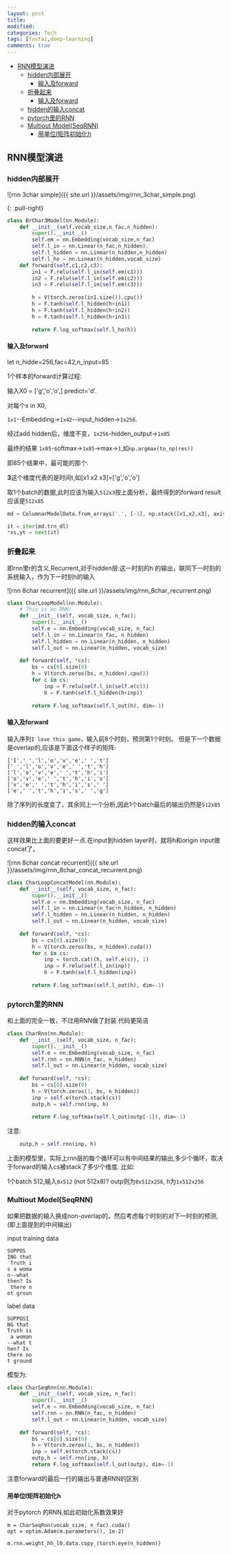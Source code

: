 ```yaml
---
layout: post
title:
modified:
categories: Tech
tags: [fastai,deep-learning]
comments: true
---
```


<!-- TOC -->

- [RNN模型演进](#rnn模型演进)
    - [hidden内部展开](#hidden内部展开)
        - [输入及forward](#输入及forward)
    - [折叠起来](#折叠起来)
        - [输入及forward](#输入及forward-1)
    - [hidden的输入concat](#hidden的输入concat)
    - [pytorch里的RNN](#pytorch里的rnn)
    - [Multiout Model(SeqRNN)](#multiout-modelseqrnn)
        - [用单位I矩阵初始化h](#用单位i矩阵初始化h)

<!-- /TOC -->


## RNN模型演进



### hidden内部展开


![rnn 3char simple]({{ site.url }}/assets/img/rnn_3char_simple.png)

{: .pull-right}


```py
class BrChar3Model(nn.Module):
    def __init__(self,vocab_size,n_fac,n_hidden):
        super().__init__()
        self.em = nn.Embedding(vocab_size,n_fac)
        self.l_in = nn.Linear(n_fac,n_hidden);
        self.l_hidden = nn.Linear(n_hidden,n_hidden)
        self.l_ho = nn.Linear(n_hidden,vocab_size)
    def forward(self,c1,c2,c3):
        in1 = F.relu(self.l_in(self.em(c1)))
        in2 = F.relu(self.l_in(self.em(c2)))
        in3 = F.relu(self.l_in(self.em(c3)))
        
        h = V(torch.zeros(in1.size()).cpu())
        h = F.tanh(self.l_hidden(h+in1))
        h = F.tanh(self.l_hidden(h+in2))
        h = F.tanh(self.l_hidden(h+in3))
        
        return F.log_softmax(self.l_ho(h))
```

#### 输入及forward
let n_hidde=256,fac=42,n_input=85

1个样本的forward计算过程:

输入X0 = ['g','o','o',] predict='d'.

对每个x in X0,

`1x1`--Embedding->`1x42`--input_hidden->`1x256`.

经过add hidden后，维度不变，`1x256`-hidden_output->`1x85`

最终的结果 `1x85`-softmax->`1x85`->max->`1`,如`np.argmax(to_np(res))`

即85个结果中，最可能的那个.


**3**这个维度代表的是时间t,如[x1 x2 x3]=['g','o','o']

取1个batch的数据,此时应该为输入`512x3`按上面分析，最终得到的forward result应该是`512x85`

```py
md = ColumnarModelData.from_arrays('.', [-1], np.stack([x1,x2,x3], axis=1), y, bs=512)

it = iter(md.trn_dl)
*xs,yt = next(it)
```


### 折叠起来  

即rnn里r的含义,Recurrent,对于hidden层:这一时刻的h 的输出，联同下一时刻的系统输入，作为下一时刻h的输入

![rnn 8char recurrent]({{ site.url }}/assets/img/rnn_8char_recurrent.png)


```py
class CharLoopModel(nn.Module):
    # This is an RNN!
    def __init__(self, vocab_size, n_fac):
        super().__init__()
        self.e = nn.Embedding(vocab_size, n_fac)
        self.l_in = nn.Linear(n_fac, n_hidden)
        self.l_hidden = nn.Linear(n_hidden, n_hidden)
        self.l_out = nn.Linear(n_hidden, vocab_size)
        
    def forward(self, *cs):
        bs = cs[0].size(0)
        h = V(torch.zeros(bs, n_hidden).cpu())
        for c in cs:
            inp = F.relu(self.l_in(self.e(c)))
            h = F.tanh(self.l_hidden(h+inp))
        
        return F.log_softmax(self.l_out(h), dim=-1)
```

#### 输入及forward

输入序列`I love this game`，输入前8个时刻，预测第1个时刻。
但是下一个数据是overlap的,应该是下面这个样子的矩阵:

```
['I',' ','l','o','v','e',' ','t']
[' ','l','o','v','e',' ','t','h']
['l','o','v','e',' ','t','h','i']
['o','v','e',' ','t','h','i','s']
['v','e',' ','t','h','i','s',' ']
['e',' ','t','h','i','s',' ','g']
```

除了序列的长度变了，其余同上一个分析,因此1个batch最后的输出仍然是`512x85`


### hidden的输入concat

这样效果比上面的要更好一点.在input到hidden layer时，就将h和origin input做concat了。

![rnn 8char concat recurrent]({{ site.url }}/assets/img/rnn_8char_concat_recurrent.png)

```py
class CharLoopConcatModel(nn.Module):
    def __init__(self, vocab_size, n_fac):
        super().__init__()
        self.e = nn.Embedding(vocab_size, n_fac)
        self.l_in = nn.Linear(n_fac+n_hidden, n_hidden)
        self.l_hidden = nn.Linear(n_hidden, n_hidden)
        self.l_out = nn.Linear(n_hidden, vocab_size)
        
    def forward(self, *cs):
        bs = cs[0].size(0)
        h = V(torch.zeros(bs, n_hidden).cuda())
        for c in cs:
            inp = torch.cat((h, self.e(c)), 1)
            inp = F.relu(self.l_in(inp))
            h = F.tanh(self.l_hidden(inp))
        
        return F.log_softmax(self.l_out(h), dim=-1)
```

### pytorch里的RNN

和上面的完全一致，不过用RNN做了封装.代码更简洁

```py
class CharRnn(nn.Module):
    def __init__(self, vocab_size, n_fac):
        super().__init__()
        self.e = nn.Embedding(vocab_size, n_fac)
        self.rnn = nn.RNN(n_fac, n_hidden)
        self.l_out = nn.Linear(n_hidden, vocab_size)
        
    def forward(self, *cs):
        bs = cs[0].size(0)
        h = V(torch.zeros(1, bs, n_hidden))
        inp = self.e(torch.stack(cs))
        outp,h = self.rnn(inp, h)
        
        return F.log_softmax(self.l_out(outp[-1]), dim=-1)
```

注意: 

```py
    outp,h = self.rnn(inp, h)
```

上面的模型里，实际上rnn层的每个循环可以有中间结果的输出,多少个循环，取决于forward的输入cs被stack了多少个维度. 比如:

1个batch 512,输入`8x512` (not 512x8)? outp则为`8x512x256`, h为`1x512x256`


### Multiout Model(SeqRNN)

如果把数据的输入换成non-overlap的，然后考虑每个时刻的对下一时刻的预测,(即上面提到的中间输出)

input training data

```
SUPPOS
ING that
 Truth i
s a woma
n--what 
then? Is
 there n
ot groun
```
label data
```
SUPPOSI
NG that 
Truth is
 a woman
--what t
hen? Is 
there no
t ground
```
模型为:

```py
class CharSeqRnn(nn.Module):
    def __init__(self, vocab_size, n_fac):
        super().__init__()
        self.e = nn.Embedding(vocab_size, n_fac)
        self.rnn = nn.RNN(n_fac, n_hidden)
        self.l_out = nn.Linear(n_hidden, vocab_size)
        
    def forward(self, *cs):
        bs = cs[0].size(0)
        h = V(torch.zeros(1, bs, n_hidden))
        inp = self.e(torch.stack(cs))
        outp,h = self.rnn(inp, h)
        return F.log_softmax(self.l_out(outp), dim=-1)
```
注意forward的最后一行的输出与普通RNN的区别

#### 用单位I矩阵初始化h

对于pytorch 的RNN,如此初始化系数效果好

```
m = CharSeqRnn(vocab_size, n_fac).cuda()
opt = optim.Adam(m.parameters(), 1e-2)

m.rnn.weight_hh_l0.data.copy_(torch.eye(n_hidden))
```


